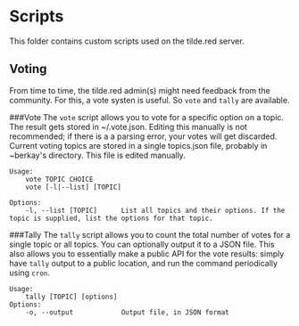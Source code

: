 Scripts
=======
This folder contains custom scripts used on the tilde.red server.

Voting
------
From time to time, the tilde.red admin(s) might need feedback from the community. For this, a vote systen is useful. So `vote` and `tally` are available.

###Vote
The `vote` script allows you to vote for a specific option on a topic. The result gets stored in ~/.vote.json. Editing this manually is not recommended; if there is a a parsing error, your votes will get discarded. Current voting topics are stored in a single topics.json file, probably in ~berkay's directory. This file is edited manually.

    Usage:
        vote TOPIC CHOICE
        vote [-l|--list] [TOPIC]

    Options:
        -l, --list [TOPIC]      List all topics and their options. If the topic is supplied, list the options for that topic.

###Tally
The `tally` script allows you to count the total number of votes for a single topic or all topics. You can optionally output it to a JSON file. This also allows you to essentially make a public API for the vote results: simply have `tally` output to a public location, and run the command periodically using `cron`.

    Usage:
        tally [TOPIC] [options]
    Options:
        -o, --output            Output file, in JSON format
